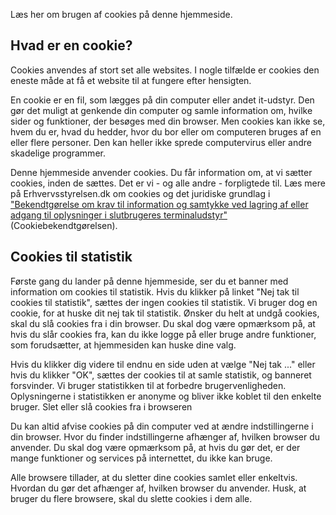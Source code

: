 <!--
Title: Cookies
Description: Om Den Stammende Koks brug af cookies
Keywords: cookies, samtykke
ogimage: newsiteimage.jpg
Date: 2013/01/01 03:43:00
Updated: 2014/01/26 03:23
-->
Læs her om brugen af cookies på denne hjemmeside.

## Hvad er en cookie?

Cookies anvendes af stort set alle websites. I nogle tilfælde er cookies den eneste måde at få et website til at fungere efter hensigten.

En cookie er en fil, som lægges på din computer eller andet it-udstyr. Den gør det muligt at genkende din computer og samle information om, hvilke sider og funktioner, der besøges med din browser. Men cookies kan ikke se, hvem du er, hvad du hedder, hvor du bor eller om computeren bruges af en eller flere personer. Den kan heller ikke sprede computervirus eller andre skadelige programmer.

Denne hjemmeside anvender cookies. Du får information om, at vi sætter cookies, inden de sættes. Det er vi - og alle andre - forpligtede til. Læs mere på Erhvervsstyrelsen.dk om cookies og det juridiske grundlag i ["Bekendtgørelse om krav til information og samtykke ved lagring af eller adgang til oplysninger i slutbrugeres terminaludstyr"](https://erhvervsstyrelsen.dk/cookie-loven) (Cookiebekendtgørelsen).

## Cookies til statistik

Første gang du lander på denne hjemmeside, ser du et banner med information om cookies til statistik. Hvis du klikker på linket "Nej tak til cookies til statistik", sættes der ingen cookies til statistik. Vi bruger dog en cookie, for at huske dit nej tak til statistik. Ønsker du helt at undgå cookies, skal du slå cookies fra i din browser. Du skal dog være opmærksom på, at hvis du slår cookies fra, kan du ikke logge på eller bruge andre funktioner, som forudsætter, at hjemmesiden kan huske dine valg.

Hvis du klikker dig videre til endnu en side uden at vælge "Nej tak ..." eller hvis du klikker "OK", sættes der cookies til at samle statistik, og banneret forsvinder. Vi bruger statistikken til at forbedre brugervenligheden. Oplysningerne i statistikken er anonyme og bliver ikke koblet til den enkelte bruger.
Slet eller slå cookies fra i browseren 

Du kan altid afvise cookies på din computer ved at ændre indstillingerne i din browser. Hvor du finder indstillingerne afhænger af, hvilken browser du anvender. Du skal dog være opmærksom på, at hvis du gør det, er der mange funktioner og services på internettet, du ikke kan bruge. 

Alle browsere tillader, at du sletter dine cookies samlet eller enkeltvis. Hvordan du gør det afhænger af, hvilken browser du anvender. Husk, at bruger du flere browsere, skal du slette cookies i dem alle.

